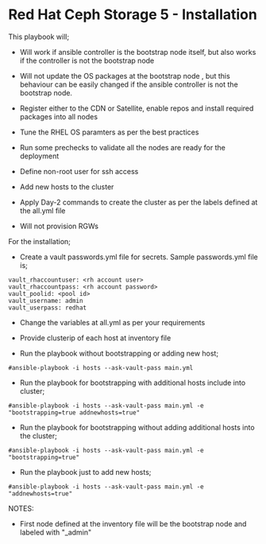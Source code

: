 # Red Hat Ceph Storage 5  -  Installation  

This playbook will;

- Will work if  ansible controller is the bootstrap node itself, but also works if the controller is not the bootstrap node

- Will not update the OS packages at the bootstrap node , but this behaviour  can be easily changed if the ansible controller is not the bootstrap node.

- Register either to the CDN or Satellite, enable repos and install required packages into all nodes

- Tune the RHEL OS paramters as per the best practices

- Run some prechecks to validate all the nodes are ready for the deployment

- Define non-root user for ssh access

- Add new hosts to the cluster

- Apply Day-2 commands to create the cluster as per the labels defined at the all.yml file

- Will not provision  RGWs


For the installation;

- Create a vault  passwords.yml file for secrets. Sample passwords.yml file is;

```
vault_rhaccountuser: <rh account user>
vault_rhaccountpass: <rh account password>
vault_poolid: <pool id>
vault_username: admin
vault_userpass: redhat

```

- Change the variables at all.yml as per your requirements

- Provide clusterip of each host at inventory file

- Run the playbook without bootstrapping or adding new host;

`#ansible-playbook -i hosts --ask-vault-pass main.yml`

- Run the playbook for bootstrapping with additional hosts include into cluster;

`#ansible-playbook -i hosts --ask-vault-pass main.yml -e "bootstrapping=true addnewhosts=true"`

- Run the playbook for bootstrapping without adding additional hosts into the cluster;

`#ansible-playbook -i hosts --ask-vault-pass main.yml -e "bootstrapping=true"`

- Run the playbook just to add new hosts;

`#ansible-playbook -i hosts --ask-vault-pass main.yml -e "addnewhosts=true"`



NOTES:

- First node defined at the inventory file will be the bootstrap node and labeled with "_admin"




